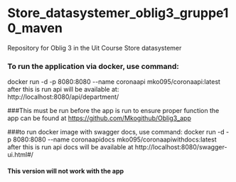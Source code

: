 # Store_datasystemer_oblig3_gruppe10_maven
Repository for Oblig 3 in the Uit Course Store datasystemer

### To run the application via docker, use command:
docker run -d -p 8080:8080 --name coronaapi mko095/coronaapi:latest
after this is run api will be available at: http://localhost:8080/api/department/

###This must be run before the app is run to ensure proper function
the app can be found at https://github.com/Mkogithub/Oblig3_app



###to run docker image with swagger docs, use command: 
docker run -d -p 8080:8080 --name coronaapidocs mko095/coronaapiwithdocs:latest
after this is run api docs will be available at 
http://localhost:8080/swagger-ui.html#/
#### This version will not work with the app

